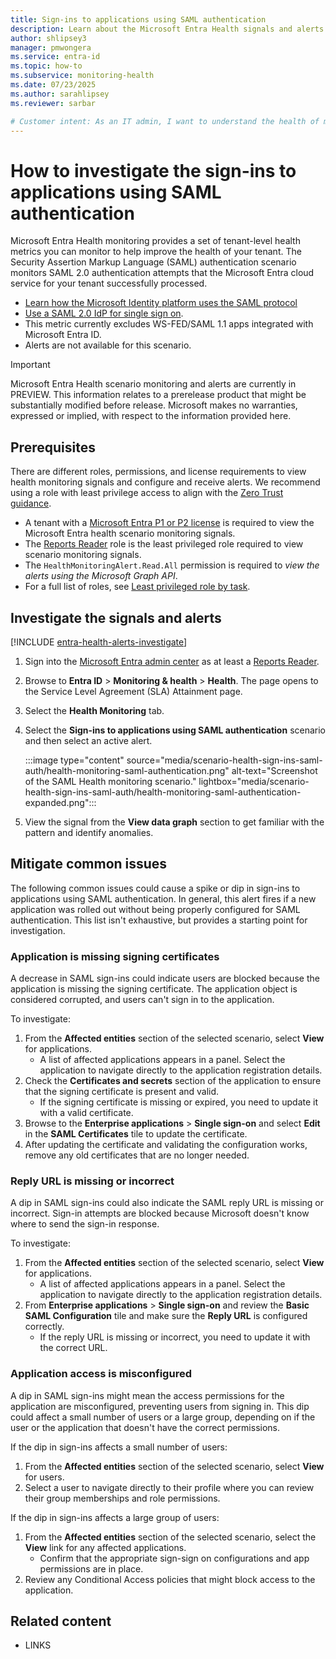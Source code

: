 ```yaml
---
title: Sign-ins to applications using SAML authentication
description: Learn about the Microsoft Entra Health signals and alerts for sign-ins to applications that use SAML authentication
author: shlipsey3
manager: pmwongera 
ms.service: entra-id
ms.topic: how-to
ms.subservice: monitoring-health
ms.date: 07/23/2025
ms.author: sarahlipsey
ms.reviewer: sarbar

# Customer intent: As an IT admin, I want to understand the health of my tenant through identity related signals and alerts so I can proactively address issues and maintain a healthy tenant.
---
```


# How to investigate the sign-ins to applications using SAML authentication

Microsoft Entra Health monitoring provides a set of tenant-level health metrics you can monitor to help improve the health of your tenant. The Security Assertion Markup Language (SAML) authentication scenario monitors SAML 2.0 authentication attempts that the Microsoft Entra cloud service for your tenant successfully processed. 

- [Learn how the Microsoft Identity platform uses the SAML protocol](../../identity-platform/saml-protocol-reference.md)
- [Use a SAML 2.0 IdP for single sign on](../hybrid/connect/how-to-connect-fed-saml-idp.md).
- This metric currently excludes WS-FED/SAML 1.1 apps integrated with Microsoft Entra ID.
- Alerts are not available for this scenario.

> [!IMPORTANT]
> Microsoft Entra Health scenario monitoring and alerts are currently in PREVIEW.
> This information relates to a prerelease product that might be substantially modified before release. Microsoft makes no warranties, expressed or implied, with respect to the information provided here.

## Prerequisites

There are different roles, permissions, and license requirements to view health monitoring signals and configure and receive alerts. We recommend using a role with least privilege access to align with the [Zero Trust guidance](/security/zero-trust/zero-trust-overview).

- A tenant with a [Microsoft Entra P1 or P2 license](../../fundamentals/get-started-premium.md) is required to view the Microsoft Entra health scenario monitoring signals.
- The [Reports Reader](../role-based-access-control/permissions-reference.md#reports-reader) role is the least privileged role required to view scenario monitoring signals.
- The `HealthMonitoringAlert.Read.All` permission is required to *view the alerts using the Microsoft Graph API*.
- For a full list of roles, see [Least privileged role by task](../role-based-access-control/delegate-by-task.md#microsoft-entra-health-least-privileged-roles).

## Investigate the signals and alerts

[!INCLUDE [entra-health-alerts-investigate](../../includes/entra-health-alerts-investigate.md)]

1. Sign into the [Microsoft Entra admin center](https://entra.microsoft.com) as at least a [Reports Reader](../role-based-access-control/permissions-reference.md#reports-reader).

1. Browse to **Entra ID** > **Monitoring & health** > **Health**. The page opens to the Service Level Agreement (SLA) Attainment page.

1. Select the **Health Monitoring** tab.

1. Select the **Sign-ins to applications using SAML authentication** scenario and then select an active alert.

    :::image type="content" source="media/scenario-health-sign-ins-saml-auth/health-monitoring-saml-authentication.png" alt-text="Screenshot of the SAML Health monitoring scenario." lightbox="media/scenario-health-sign-ins-saml-auth/health-monitoring-saml-authentication-expanded.png":::

1. View the signal from the **View data graph** section to get familiar with the pattern and identify anomalies.

<!--- Confirm if the following broad strokes are accurate:
- View the sign-in logs for ... what should they broadly look for in sign-in logs for a pattern?
- Check audit logs for changes to the impacted application or security group for scenarios where large groups of users can't sign in?
--->


## Mitigate common issues

The following common issues could cause a spike or dip in sign-ins to applications using SAML authentication. In general, this alert fires if a new application was rolled out without being properly configured for SAML authentication. This list isn't exhaustive, but provides a starting point for investigation.

### Application is missing signing certificates

A decrease in SAML sign-ins could indicate users are blocked because the application is missing the signing certificate. The application object is considered corrupted, and users can't sign in to the application.

To investigate:

1. From the **Affected entities** section of the selected scenario, select **View** for applications.
    - A list of affected applications appears in a panel. Select the application to navigate directly to the application registration details.
1. Check the **Certificates and secrets** section of the application to ensure that the signing certificate is present and valid.
    - If the signing certificate is missing or expired, you need to update it with a valid certificate.
1. Browse to the **Enterprise applications** > **Single sign-on** and select **Edit** in the **SAML Certificates** tile to update the certificate.
1. After updating the certificate and validating the configuration works, remove any old certificates that are no longer needed.

### Reply URL is missing or incorrect

A dip in SAML sign-ins could also indicate the SAML reply URL is missing or incorrect. Sign-in attempts are blocked because Microsoft doesn't know where to send the sign-in response.

To investigate:

1. From the **Affected entities** section of the selected scenario, select **View** for applications.
    - A list of affected applications appears in a panel. Select the application to navigate directly to the application registration details.
1. From **Enterprise applications** > **Single sign-on** and review the **Basic SAML Configuration** tile and make sure the **Reply URL** is configured correctly.
    - If the reply URL is missing or incorrect, you need to update it with the correct URL.

### Application access is misconfigured

A dip in SAML sign-ins might mean the access permissions for the application are misconfigured, preventing users from signing in. This dip could affect a small number of users or a large group, depending on if the user or the application that doesn't have the correct permissions.

If the dip in sign-ins affects a small number of users:

1. From the **Affected entities** section of the selected scenario, select **View** for users.
1. Select a user to navigate directly to their profile where you can review their group memberships and role permissions.

If the dip in sign-ins affects a large group of users:

1. From the **Affected entities** section of the selected scenario, select the **View** link for any affected applications.
    - Confirm that the appropriate sign-sign on configurations and app permissions are in place.
1. Review any Conditional Access policies that might block access to the application.

## Related content

- LINKS
